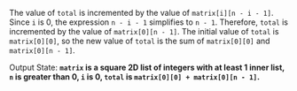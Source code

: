 The value of `total` is incremented by the value of `matrix[i][n - i - 1]`. Since `i` is 0, the expression `n - i - 1` simplifies to `n - 1`. Therefore, `total` is incremented by the value of `matrix[0][n - 1]`. The initial value of `total` is `matrix[0][0]`, so the new value of `total` is the sum of `matrix[0][0]` and `matrix[0][n - 1]`.

Output State: **`matrix` is a square 2D list of integers with at least 1 inner list, `n` is greater than 0, `i` is 0, `total` is `matrix[0][0] + matrix[0][n - 1]`.**